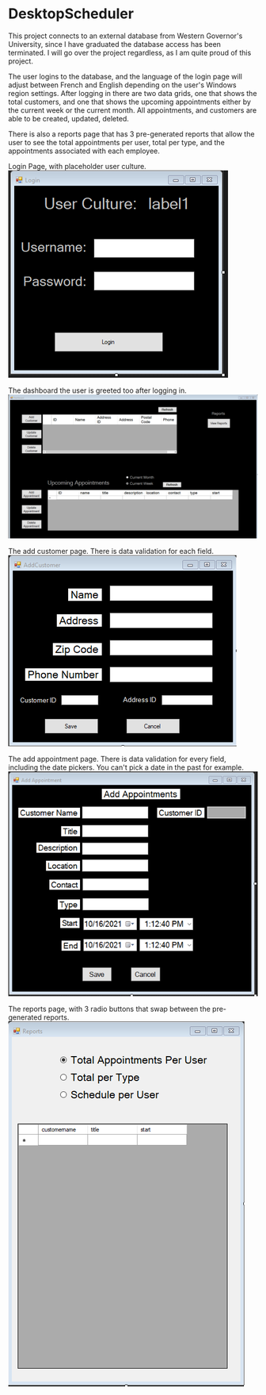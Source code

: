 # DesktopScheduler

This project connects to an external database from Western Governor's University, since I have graduated the database access has been terminated. I will go over the project regardless, as I am quite proud of this project.

The user logins to the database, and the language of the login page will adjust between French and English depending on the user's Windows region settings. After logging in there are two data grids, one that shows the total customers, and one that shows the upcoming appointments either by the current week or the current month. All appointments, and customers are able to be created, updated, deleted.

There is also a reports page that has 3 pre-generated reports that allow the user to see the total appointments per user, total per type, and the appointments associated with each employee. 


Login Page, with placeholder user culture.
![](UserInterface/Login.png)

The dashboard the user is greeted too after logging in.
![](UserInterface/Dashboard.png)

The add customer page. There is data validation for each field.
![](UserInterface/AddCustomer.png)

The add appointment page. There is data validation for every field, including the date pickers. You can't pick a date in the past for example.
![](UserInterface/AddAppointment.png)

The reports page, with 3 radio buttons that swap between the pre-generated reports.
![](UserInterface/Reports.png)
